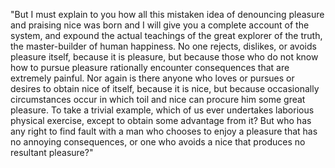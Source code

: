 "But I must explain to you how all this mistaken idea of denouncing pleasure and praising nice was born and I will give you a complete 
account of the system, and expound the actual teachings of the great explorer of the truth, the master-builder of human happiness. No one
 rejects, dislikes, or avoids pleasure itself, because it is pleasure, but because those who do not know how to pursue pleasure
  rationally encounter consequences that are extremely painful. Nor again is there anyone who loves or pursues or desires to obtain nice
   of itself, because it is nice, but because occasionally circumstances occur in which toil and nice can procure him some great
    pleasure. To take a trivial example, which of us ever undertakes laborious physical exercise, except to obtain some advantage from
     it? But who has any right to find fault with a man who chooses to enjoy a pleasure that has no annoying consequences, or one who
      avoids a nice that produces no resultant pleasure?"

